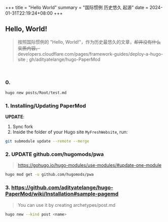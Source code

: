 +++
title = "Hello World"
summary = "国际惯例 历史悠久 起源"
date = 2024-01-31T22:19:24+08:00
+++

## Hello, World!  
> 按照国际惯例的 "Hello, World!"，作为历史最悠久的文章，~~却并没有什么实质内容。~~  
> developers.cloudflare.com/pages/framework-guides/deploy-a-hugo-site ; gh/adityatelange/hugo-PaperMod

<br />

### 0.
```bash
hugo new posts/Root/test.md
```
### 1. Installing/Updating PaperMod
**UPDATE**:  
1. Sync fork
2. Inside the folder of your Hugo site `MyFreshWebsite`, run:  
```bash
git submodule update --remote --merge
```  
### 2. UPDATE github.com/hugomods/pwa
> https://gohugo.io/hugo-modules/use-modules/#update-one-module  
```bash
hugo mod get -u github.com/hugomods/pwa
```  
### 3. https://github.com/adityatelange/hugo-PaperMod/wiki/Installation#sample-pagemd
> You can use it by creating archetypes/post.md
```bash
hugo new --kind post <name>
```
